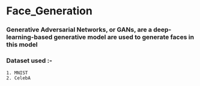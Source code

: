 # Face_Generation

### Generative Adversarial Networks, or GANs, are a deep-learning-based generative model are used to generate faces in this model

### Dataset used :-
```
1. MNIST
2. CelebA
```
